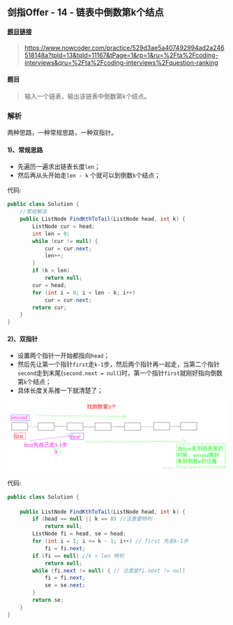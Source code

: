 ## 剑指Offer - 14 - 链表中倒数第k个结点

#### [题目链接](https://www.nowcoder.com/practice/529d3ae5a407492994ad2a246518148a?tpId=13&tqId=11167&tPage=1&rp=1&ru=%2Fta%2Fcoding-interviews&qru=%2Fta%2Fcoding-interviews%2Fquestion-ranking)

> https://www.nowcoder.com/practice/529d3ae5a407492994ad2a246518148a?tpId=13&tqId=11167&tPage=1&rp=1&ru=%2Fta%2Fcoding-interviews&qru=%2Fta%2Fcoding-interviews%2Fquestion-ranking

#### 题目

> 输入一个链表，输出该链表中倒数第k个结点。

### 解析

两种思路，一种常规思路，一种双指针。

#### 1)、常规思路

* 先遍历一遍求出链表长度`len`；
* 然后再从头开始走`len - k` 个就可以到倒数`k`个结点；

代码:

```java
public class Solution {
    //常规解法
    public ListNode FindKthToTail(ListNode head, int k) {
        ListNode cur = head;
        int len = 0;
        while (cur != null) {
            cur = cur.next;
            len++;
        }
        if (k > len)
            return null;
        cur = head;
        for (int i = 0; i < len - k; i++)
            cur = cur.next;
        return cur;
    }
}
```

#### 2)、双指针

* 设置两个指针一开始都指向`head`；
* 然后先让第一个指针`first`走`k-1`步，然后两个指针再一起走，当第二个指针`second`走到末尾(`second.next = null`)时，第一个指针`first`就刚好指向倒数第`k`个结点；
* 具体长度关系推一下就清楚了；

![](images/14_s.png)

代码:

```java
public class Solution {

    public ListNode FindKthToTail(ListNode head, int k) {
        if (head == null || k == 0) //注意要特判
            return null;
        ListNode fi = head, se = head;
        for (int i = 1; i <= k - 1; i++) // first 先走k-1步
            fi = fi.next;
        if (fi == null) //k > len 特判
            return null;
        while (fi.next != null) { // 注意是fi.next != null
            fi = fi.next;
            se = se.next;
        }
        return se;
    }
}
```

